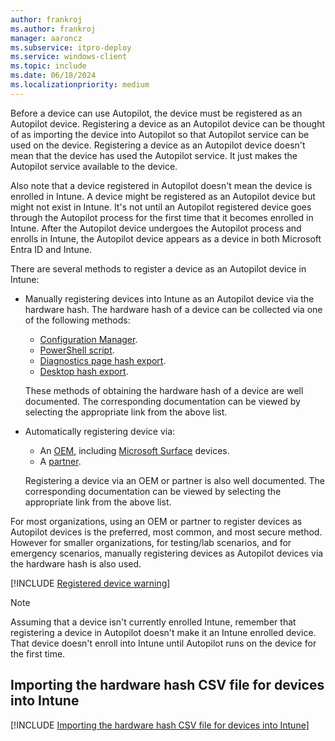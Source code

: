 ```yaml
---
author: frankroj
ms.author: frankroj
manager: aaroncz
ms.subservice: itpro-deploy
ms.service: windows-client
ms.topic: include
ms.date: 06/18/2024
ms.localizationpriority: medium
---
```


<!-- This file is shared by the following articles:

pre-provisioning/azure-ad-join-register-device.md
pre-provisioning/hybrid-azure-ad-join-register-device.md
self-deploying/self-deploying-register-device.md
user-driven/azure-ad-join-register-device.md
user-driven/hybrid-azure-ad-join-register-device.md

Headings are driven by article context. -->

Before a device can use Autopilot, the device must be registered as an Autopilot device. Registering a device as an Autopilot device can be thought of as importing the device into Autopilot so that Autopilot service can be used on the device. Registering a device as an Autopilot device doesn't mean that the device has used the Autopilot service. It just makes the Autopilot service available to the device.

Also note that a device registered in Autopilot doesn't mean the device is enrolled in Intune. A device might be registered as an Autopilot device but might not exist in Intune. It's not until an Autopilot registered device goes through the Autopilot process for the first time that it becomes enrolled in Intune. After the Autopilot device undergoes the Autopilot process and enrolls in Intune, the Autopilot device appears as a device in both Microsoft Entra ID and Intune.

There are several methods to register a device as an Autopilot device in Intune:

- Manually registering devices into Intune as an Autopilot device via the hardware hash. The hardware hash of a device can be collected via one of the following methods:

  - [Configuration Manager](/mem/configmgr/comanage/how-to-prepare-Win10#windows-autopilot).
  - [PowerShell script](../../add-devices.md#powershell).
  - [Diagnostics page hash export](../../add-devices.md#diagnostics-page-hash-export).
  - [Desktop hash export](../../add-devices.md#desktop-hash-export).

  These methods of obtaining the hardware hash of a device are well documented. The corresponding documentation can be viewed by selecting the appropriate link from the above list.

- Automatically registering device via:

  - An [OEM](../../oem-registration.md), including [Microsoft Surface](/surface/surface-autopilot-registration-support) devices.
  - A [partner](../../partner-registration.md).

  Registering a device via an OEM or partner is also well documented. The corresponding documentation can be viewed by selecting the appropriate link from the above list.

For most organizations, using an OEM or partner to register devices as Autopilot devices is the preferred, most common, and most secure method. However for smaller organizations, for testing/lab scenarios, and for emergency scenarios, manually registering devices as Autopilot devices via the hardware hash is also used.

[!INCLUDE [Registered device warning](../../includes/registered-vs-joined.md)]

> [!NOTE]
>
> Assuming that a device isn't currently enrolled Intune, remember that registering a device in Autopilot doesn't make it an Intune enrolled device. That device doesn't enroll into Intune until Autopilot runs on the device for the first time.

## Importing the hardware hash CSV file for devices into Intune

[!INCLUDE [Importing the hardware hash CSV file for devices into Intune](import-hardware-hash.md)]
